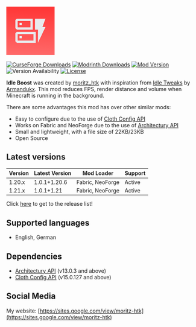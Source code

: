 ![Idle Boost icon](https://github.com/moritz-htk/idle-boost/blob/main/common/src/main/resources/icon.png)

[![CurseForge Downloads](https://cf.way2muchnoise.eu/short_1054545_downloads.svg?badge_style=for_the_badge)](https://www.curseforge.com/minecraft/mc-mods/idle-boost)
[![Modrinth Downloads](https://img.shields.io/modrinth/dt/REC6ythZ?style=for-the-badge&logo=modrinth)](https://modrinth.com/mod/idle-boost)
[![Mod Version](https://img.shields.io/modrinth/v/REC6ythZ?style=for-the-badge)](https://github.com/moritz-htk/idle-boost/releases)
![Version Availability](https://cf.way2muchnoise.eu/versions/1054545.svg?badge_style=for_the_badge)
[![License](https://img.shields.io/badge/LICENSE-moritz__htk_Software_License_Agreement_(mSLA)-red?style=for-the-badge)](https://sites.google.com/view/moritz-htk/license)

**Idle Boost** was created by [moritz_htk](https://github.com/moritz-htk) with inspiration from [Idle Tweaks](https://github.com/Armandukx/IdleFPS) by [Armandukx](https://github.com/Armandukx). This mod reduces FPS, render distance and volume when Minecraft is running in the background.

There are some advantages this mod has over other similar mods:
- Easy to configure due to the use of [Cloth Config API](https://github.com/shedaniel/cloth-config)
- Works on Fabric and NeoForge due to the use of [Architectury API](https://github.com/architectury/architectury-api)
- Small and lightweight, with a file size of 22KB/23KB
- Open Source

## Latest versions
| Version | Latest Version | Mod Loader       | Support |
|---------|----------------|------------------|---------|
| 1.20.x  | 1.0.1+1.20.6   | Fabric, NeoForge | Active  | 
| 1.21.x  | 1.0.1+1.21     | Fabric, NeoForge | Active  |

Click [here](https://github.com/moritz-htk/idle-boost/releases) to get to the release list!

## Supported languages
- English, German

## Dependencies
- [Architectury API](https://github.com/architectury/architectury-api) (v13.0.3 and above)
- [Cloth Config API](https://github.com/shedaniel/cloth-config) (v15.0.127 and above)

## Social Media
My website: [https://sites.google.com/view/moritz-htk](https://sites.google.com/view/moritz-htk)